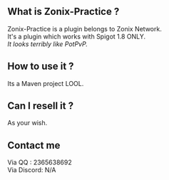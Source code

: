 ## What is Zonix-Practice ?
Zonix-Practice is a plugin belongs to Zonix Network.                        
It's a plugin which works with Spigot 1.8 ONLY.                          
*It looks terribly like PotPvP.*                         

## How to use it ?
Its a Maven project LOOL.   

## Can I resell it ?
As your wish.

## Contact me
Via QQ : 2365638692      
Via Discord: N/A
